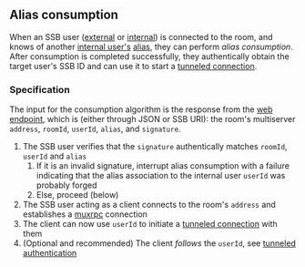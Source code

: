 <!--
SPDX-FileCopyrightText: 2021 Andre 'Staltz' Medeiros

SPDX-License-Identifier: CC-BY-4.0
-->

## Alias consumption

When an SSB user ([external](../Stakeholders/External%20user.md) or [internal](../Stakeholders/Internal%20user.md)) is connected to the room, and knows of another [internal user's](../Stakeholders/Internal%20user.md) [alias](Alias%20string.md), they can perform *alias consumption*. After consumption is completed successfully, they authentically obtain the target user's SSB ID and can use it to start a [tunneled connection](../Participation/Tunneled%20connection.md).

### Specification

The input for the consumption algorithm is the response from the [web endpoint](Web%20endpoint.md), which is (either through JSON or SSB URI): the room's multiserver `address`, `roomId`, `userId`, `alias`, and `signature`.

1. The SSB user verifies that the `signature` authentically matches `roomId`, `userId` and `alias`
	1. If it is an invalid signature, interrupt alias consumption with a failure indicating that the alias association to the internal user `userId` was probably forged
	1. Else, proceed (below)
1. The SSB user acting as a client connects to the room's `address` and establishes a [muxrpc](https://github.com/ssb-js/muxrpc/) connection
1. The client can now use `userId` to initiate a [tunneled connection](../Participation/Tunneled%20connection.md) with them
1. (Optional and recommended) The client *follows* the `userId`, see [tunneled authentication](../Participation/Tunneled%20authentication.md)
